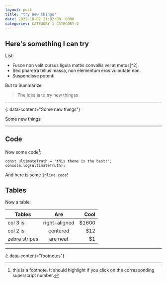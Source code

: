 ```yaml
---
layout: post
title: "try new things"
date: 2022-10-02 21:02:00 -0000
categories: CATEGORY-1 CATEGORY-2
---
```



## Here's something I can try

List:

- Fusce non velit cursus ligula mattis convallis vel at metus[^2].
- Sed pharetra tellus massa, non elementum eros vulputate non.
- Suspendisse potenti.

But to Summarize

> The Idea is to try new thingss

---
{: data-content="Some new things"}

Some new things

---

## Code

Now some code[^1]:

```
const ultimateTruth = 'this theme is the best!';
console.log(ultimateTruth);
```

And here is some `inline code`!

## Tables

Now a table:

| Tables        | Are           | Cool  |
| ------------- |:-------------:| -----:|
| col 3 is      | right-aligned | $1600 |
| col 2 is      | centered      |   $12 |
| zebra stripes | are neat      |    $1 |


---
{: data-content="footnotes"}

[^1]: this is a footnote. It should highlight if you click on the corresponding superscript number.
